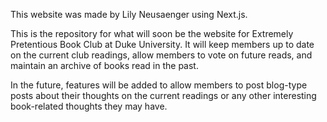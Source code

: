 This website was made by Lily Neusaenger using Next.js.

This is the repository for what will soon be the website for Extremely Pretentious Book Club at Duke University. It will keep members up to date on the current club readings, allow members to vote on future reads, and maintain an archive of books read in the past.

In the future, features will be added to allow members to post blog-type posts about their thoughts on the current readings or any other interesting book-related thoughts they may have.
